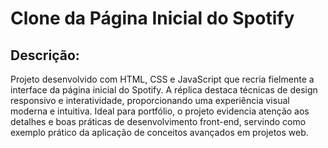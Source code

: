 # Clone da Página Inicial do Spotify

## Descrição:

Projeto desenvolvido com HTML, CSS e JavaScript que recria fielmente a interface da página inicial do Spotify. A réplica destaca técnicas de design responsivo e interatividade, proporcionando uma experiência visual moderna e intuitiva. Ideal para portfólio, o projeto evidencia atenção aos detalhes e boas práticas de desenvolvimento front-end, servindo como exemplo prático da aplicação de conceitos avançados em projetos web.